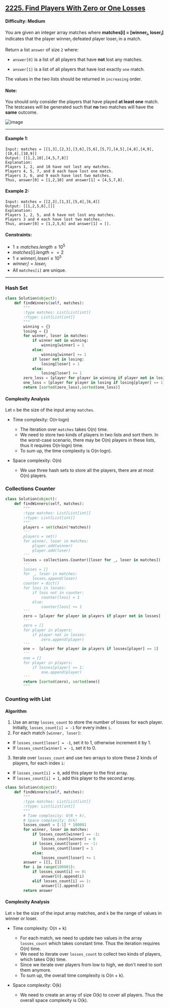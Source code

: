 ## [2225. Find Players With Zero or One Losses](https://leetcode.com/problems/find-players-with-zero-or-one-losses)

#### Difficulty: Medium

You are given an integer array matches where __matches[i] = [winner<sub>i</sub>, loser<sub>i</sub>]__ indicates that the player winner<sub>i</sub> defeated player loser<sub>i</sub> in a match.

Return a list ```answer``` of size ```2``` where:

- ```answer[0]``` is a list of all players that have __not__ lost any matches.

- ```answer[1]``` is a list of all players that have lost exactly ```one``` match.

The values in the two lists should be returned in ```increasing``` order.

#### Note:

You should only consider the players that have played __at least one__ match.
The testcases will be generated such that __no__ two matches will have the __same__ outcome.

![image](https://github.com/quananhle/Python/assets/35042430/4e13219c-350d-402d-8dbd-a3a74d7ef7c0)

---

#### Example 1:
```
Input: matches = [[1,3],[2,3],[3,6],[5,6],[5,7],[4,5],[4,8],[4,9],[10,4],[10,9]]
Output: [[1,2,10],[4,5,7,8]]
Explanation:
Players 1, 2, and 10 have not lost any matches.
Players 4, 5, 7, and 8 each have lost one match.
Players 3, 6, and 9 each have lost two matches.
Thus, answer[0] = [1,2,10] and answer[1] = [4,5,7,8].
```

#### Example 2:
```
Input: matches = [[2,3],[1,3],[5,4],[6,4]]
Output: [[1,2,5,6],[]]
Explanation:
Players 1, 2, 5, and 6 have not lost any matches.
Players 3 and 4 each have lost two matches.
Thus, answer[0] = [1,2,5,6] and answer[1] = [].
```

#### Constraints:

- $1 \le matches.length \le 10^5$
- $matches[i].length == 2$
- $1 \le winneri, loseri \le 10^5$
- $winner_i != loser_i$
- All ```matches[i]``` are unique.

---

### Hash Set

```Python
class Solution(object):
    def findWinners(self, matches):
        """
        :type matches: List[List[int]]
        :rtype: List[List[int]]
        """
        winning = {}
        losing = {}
        for winner, loser in matches:
            if winner not in winning:
                winning[winner] = 1
            else:
                winning[winner] += 1
            if loser not in losing:
                losing[loser] = 1
            else:
                losing[loser] += 1
        zero_loss = [player for player in winning if player not in losing]
        one_loss = [player for player in losing if losing[player] == 1]
        return [sorted(zero_loss),sorted(one_loss)]
```

#### Complexity Analysis

Let ```n``` be the size of the input array ```matches```.

- Time complexity: O(n⋅logn)

    - The iteration over ```matches``` takes O(n) time.
    - We need to store two kinds of players in two lists and sort them. In the worst-case scenario, there may be O(n) players in these lists, thus it requires O(n⋅logn) time.
    - To sum up, the time complexity is O(n⋅logn).

- Space complexity: O(n)

    - We use three hash sets to store all the players, there are at most O(n) players.

### Collections Counter

```Python
class Solution(object):
    def findWinners(self, matches):
        """
        :type matches: List[List[int]]
        :rtype: List[List[int]]
        """
        players = set(chain(*matches))
        '''
        players = set()
        for winner, loser in matches:
            player.add(winner)
            player.add(loser)
        '''
        losses = collections.Counter([loser for _, loser in matches])
        '''
        losses = []
        for _, loser in matches:
            losses.append(loser)
        counter = dict()
        for loss in losses:
            if loss not in counter:
                counter[loss] = 1
            else:
                counter[loss] += 1
        '''
        zero = [player for player in players if player not in losses]
        '''
        zero = []
        for player in players:
            if player not in losses:
                zero.append(player)
        '''
        one =  [player for player in players if losses[player] == 1]
        '''
        one = []
        for player in players:
            if losses[player] == 1:
                one.append(player)
        '''
        return [sorted(zero), sorted(one)]
        """
```

### Counting with List

#### Algorithm

1. Use an array ```losses_count``` to store the number of losses for each player. Initially, ```losses_count[i] = -1``` for every index ```i```.
2. For each match ```[winner, loser]```:
- If ```losses_count[loser] = -1```, set it to 1, otherwise increment it by 1.
- If ```losses_count[winner] = -1```, set it to 0.
3. Iterate over ```losses_count``` and use two arrays to store these 2 kinds of players, for each index ```i```:
- If ```losses_count[i] = 0```, add this player to the first array.
- If ```losses_count[i] = 1```, add this player to the second array.

```Python
class Solution(object):
    def findWinners(self, matches):
        """
        :type matches: List[List[int]]
        :rtype: List[List[int]]
        """
        # Time complexity: O(N + k),
        # Space complexity: O(k)
        losses_count = [-1] * 100001
        for winner, loser in matches:
            if losses_count[winner] == -1:
                losses_count[winner] = 0
            if losses_count[loser] == -1:
                losses_count[loser] = 1
            else:
                losses_count[loser] += 1
        answer = [[], []]
        for i in range(100001):
            if losses_count[i] == 0:
                answer[0].append(i)
            elif losses_count[i] == 1:
                answer[1].append(i)
        return answer      
```

#### Complexity Analysis
Let ```n``` be the size of the input array matches, and ```k``` be the range of values in winner or loser.

- Time complexity: O(n + k)

    - For each match, we need to update two values in the array ```losses_count``` which takes constant time. Thus the iteration requires O(n) time.
    - We need to iterate over ```losses_count``` to collect two kinds of players, which takes O(k) time.
    - Since we iterate over players from low to high, we don't need to sort them anymore.
    - To sum up, the overall time complexity is O(n + k).
    
- Space complexity: O(k)

    - We need to create an array of size O(k) to cover all players. Thus the overall space complexity is O(k).
